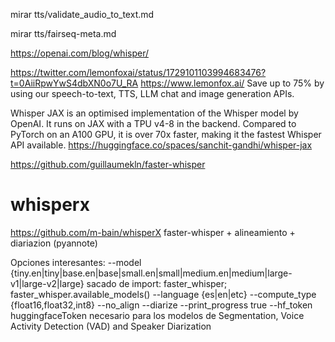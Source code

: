 mirar tts/validate_audio_to_text.md


mirar tts/fairseq-meta.md

https://openai.com/blog/whisper/

https://twitter.com/lemonfoxai/status/1729101103994683476?t=0AiiRpwYwS4dbXN0o7U_RA
https://www.lemonfox.ai/
Save up to 75% by using our speech-to-text, TTS, LLM chat and image generation APIs.




Whisper JAX is an optimised implementation of the Whisper model by OpenAI. It runs on JAX with a TPU v4-8 in the backend. Compared to PyTorch on an A100 GPU, it is over 70x faster, making it the fastest Whisper API available.
https://huggingface.co/spaces/sanchit-gandhi/whisper-jax

https://github.com/guillaumekln/faster-whisper


# whisperx
https://github.com/m-bain/whisperX
faster-whisper + alineamiento + diariazion (pyannote)

Opciones interesantes:
--model {tiny.en|tiny|base.en|base|small.en|small|medium.en|medium|large-v1|large-v2|large}
  sacado de import: faster_whisper; faster_whisper.available_models()
--language {es|en|etc}
--compute_type {float16,float32,int8}
--no_align
--diarize
--print_progress true
--hf_token huggingfaceToken
  necesario para los modelos de Segmentation, Voice Activity Detection (VAD) and Speaker Diarization
